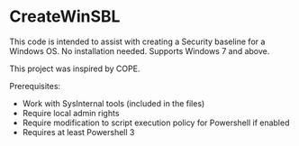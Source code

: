 # CreateWinSBL
This code is intended to assist with creating a Security baseline for a Windows OS. No installation needed. Supports Windows 7 and above. 

This project was inspired by COPE.

Prerequisites:

- Work with SysInternal tools (included in the files)
- Require local admin rights
- Require modification to script execution policy for Powershell if enabled
- Requires at least Powershell 3 


